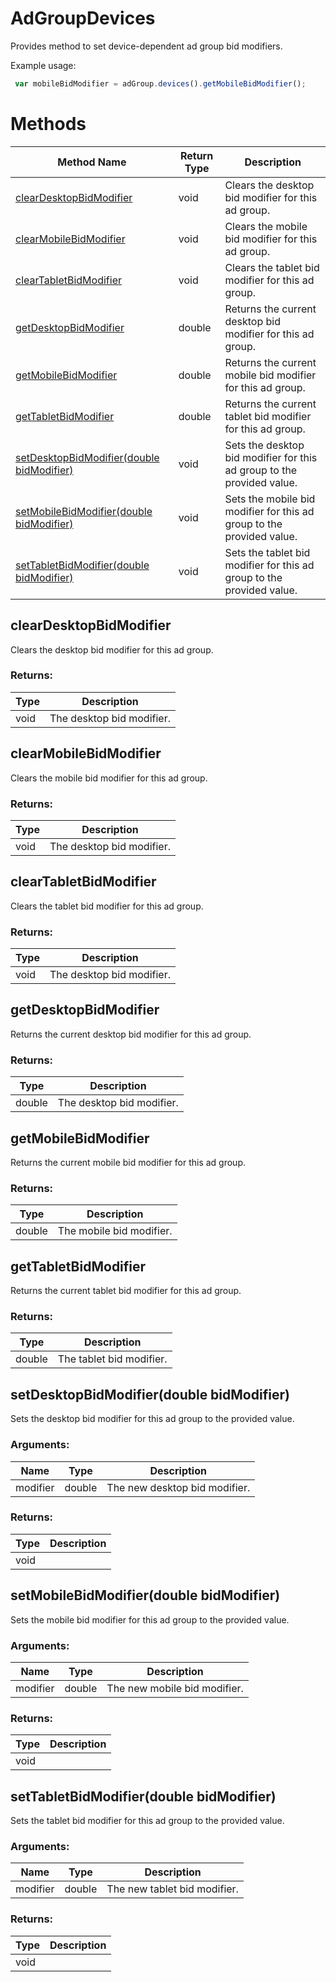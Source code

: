 # AdGroupDevices
Provides method to set device-dependent ad group bid modifiers.

Example usage:
```javascript
 var mobileBidModifier = adGroup.devices().getMobileBidModifier();
```

# Methods
|Method Name|Return Type|Description|
|-|-|-
[clearDesktopBidModifier](#cleardesktopbidmodifier)|void|Clears the desktop bid modifier for this ad group.<br />
[clearMobileBidModifier](#clearmobilebidmodifier)|void|Clears the mobile bid modifier for this ad group.<br />
[clearTabletBidModifier](#cleartabletbidmodifier)|void|Clears the tablet bid modifier for this ad group.<br />
[getDesktopBidModifier](#getdesktopbidmodifier)|double|Returns the current desktop bid modifier for this ad group.<br />
[getMobileBidModifier](#getmobilebidmodifier)|double|Returns the current mobile bid modifier for this ad group.<br />
[getTabletBidModifier](#gettabletbidmodifier)|double|Returns the current tablet bid modifier for this ad group.<br />
[setDesktopBidModifier(double bidModifier)](#setdesktopbidmodifier~double-bidmodifier~)|void|Sets the desktop bid modifier for this ad group to the provided value.<br />
[setMobileBidModifier(double bidModifier)](#setmobilebidmodifier~double-bidmodifier~)|void|Sets the mobile bid modifier for this ad group to the provided value.<br />
[setTabletBidModifier(double bidModifier)](#settabletbidmodifier~double-bidmodifier~)|void|Sets the tablet bid modifier for this ad group to the provided value.<br />

## <a name="cleardesktopbidmodifier"></a>clearDesktopBidModifier
Clears the desktop bid modifier for this ad group.

### Returns:
|Type|Description|
|-|-
void|The desktop bid modifier.

## <a name="clearmobilebidmodifier"></a>clearMobileBidModifier
Clears the mobile bid modifier for this ad group.

### Returns:
|Type|Description|
|-|-
void|The desktop bid modifier.

## <a name="cleartabletbidmodifier"></a>clearTabletBidModifier
Clears the tablet bid modifier for this ad group.

### Returns:
|Type|Description|
|-|-
void|The desktop bid modifier.

## <a name="getdesktopbidmodifier"></a>getDesktopBidModifier
Returns the current desktop bid modifier for this ad group.

### Returns:
|Type|Description|
|-|-
double|The desktop bid modifier.

## <a name="getmobilebidmodifier"></a>getMobileBidModifier
Returns the current mobile bid modifier for this ad group.

### Returns:
|Type|Description|
|-|-
double|The mobile bid modifier.

## <a name="gettabletbidmodifier"></a>getTabletBidModifier
Returns the current tablet bid modifier for this ad group.

### Returns:
|Type|Description|
|-|-
double|The tablet bid modifier.

## <a name="setdesktopbidmodifier~double-bidmodifier~"></a>setDesktopBidModifier(double bidModifier)
Sets the desktop bid modifier for this ad group to the provided value.

### Arguments:
|Name|Type|Description|
|-|-|-
modifier|double|The new desktop bid modifier.

### Returns:
|Type|Description|
|-|-
void|

## <a name="setmobilebidmodifier~double-bidmodifier~"></a>setMobileBidModifier(double bidModifier)
Sets the mobile bid modifier for this ad group to the provided value.

### Arguments:
|Name|Type|Description|
|-|-|-
modifier|double|The new mobile bid modifier.

### Returns:
|Type|Description|
|-|-
void|

## <a name="settabletbidmodifier~double-bidmodifier~"></a>setTabletBidModifier(double bidModifier)
Sets the tablet bid modifier for this ad group to the provided value.

### Arguments:
|Name|Type|Description|
|-|-|-
modifier|double|The new tablet bid modifier.

### Returns:
|Type|Description|
|-|-
void|

